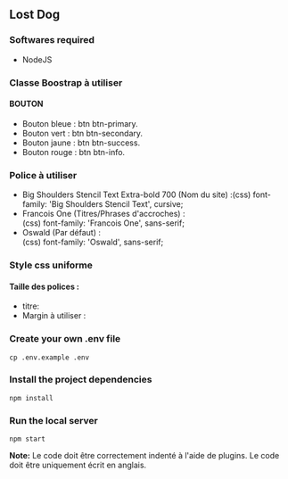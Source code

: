 ## Lost Dog

### Softwares required
- NodeJS

### Classe Boostrap à utiliser
#### BOUTON
- Bouton bleue : btn btn-primary.
- Bouton vert : btn btn-secondary.
- Bouton jaune : btn btn-success.
- Bouton rouge : btn btn-info.


### Police à utiliser
- Big Shoulders Stencil Text Extra-bold 700 (Nom du site) :(css) font-family: 'Big Shoulders Stencil Text', cursive;
-  Francois One (Titres/Phrases d'accroches) : <br>(css) font-family: 'Francois One', sans-serif;
- Oswald (Par défaut) : <br>(css) font-family: 'Oswald', sans-serif;

### Style css uniforme

#### Taille des polices :
- titre: 
- Margin à utiliser : 
 
### Create your own .env file
```
cp .env.example .env
```

### Install the project dependencies
```
npm install
```

### Run the local server
```
npm start
```

**Note:** Le code doit être correctement indenté à l'aide de plugins. Le code doit être uniquement écrit en anglais.
